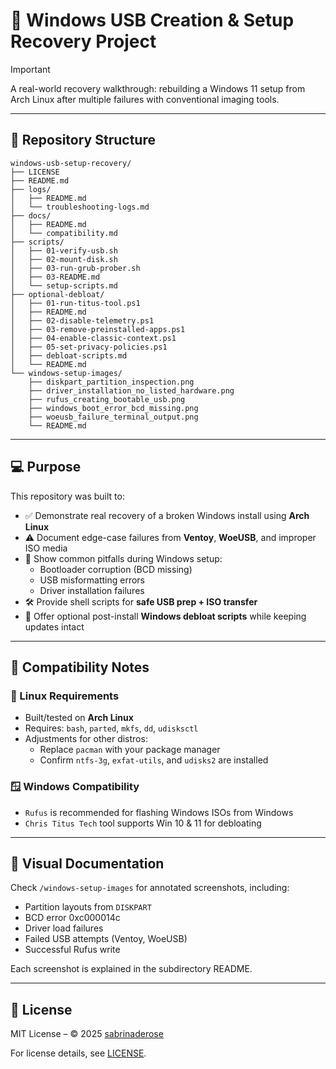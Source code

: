# 🧰 Windows USB Creation & Setup Recovery Project

> [!IMPORTANT]
> A real-world recovery walkthrough: rebuilding a Windows 11 setup from Arch Linux after multiple failures with conventional imaging tools.

---

## 📁 Repository Structure

```
windows-usb-setup-recovery/
├── LICENSE
├── README.md
├── logs/
│   ├── README.md
│   └── troubleshooting-logs.md
├── docs/
│   ├── README.md
│   └── compatibility.md
├── scripts/
│   ├── 01-verify-usb.sh
│   ├── 02-mount-disk.sh
│   ├── 03-run-grub-prober.sh
│   ├── 03-README.md
│   └── setup-scripts.md
├── optional-debloat/
│   ├── 01-run-titus-tool.ps1
│   ├── README.md
│   ├── 02-disable-telemetry.ps1
│   ├── 03-remove-preinstalled-apps.ps1
│   ├── 04-enable-classic-context.ps1
│   ├── 05-set-privacy-policies.ps1
│   ├── debloat-scripts.md
│   └── README.md
└── windows-setup-images/
    ├── diskpart_partition_inspection.png
    ├── driver_installation_no_listed_hardware.png
    ├── rufus_creating_bootable_usb.png
    ├── windows_boot_error_bcd_missing.png
    ├── woeusb_failure_terminal_output.png
    └── README.md
```

---

## 💻 Purpose

This repository was built to:

- ✅ Demonstrate real recovery of a broken Windows install using **Arch Linux**
- ⚠️ Document edge-case failures from **Ventoy**, **WoeUSB**, and improper ISO media
- 🧠 Show common pitfalls during Windows setup:
  - Bootloader corruption (BCD missing)
  - USB misformatting errors
  - Driver installation failures
- 🛠️ Provide shell scripts for **safe USB prep + ISO transfer**
- 🧼 Offer optional post-install **Windows debloat scripts** while keeping updates intact

---

## 🔧 Compatibility Notes

### 🐧 Linux Requirements

- Built/tested on **Arch Linux**
- Requires: `bash`, `parted`, `mkfs`, `dd`, `udisksctl`
- Adjustments for other distros:
  - Replace `pacman` with your package manager
  - Confirm `ntfs-3g`, `exfat-utils`, and `udisks2` are installed

### 🪟 Windows Compatibility

- `Rufus` is recommended for flashing Windows ISOs from Windows
- `Chris Titus Tech` tool supports Win 10 & 11 for debloating

---

## 📸 Visual Documentation

Check `/windows-setup-images` for annotated screenshots, including:

- Partition layouts from `DISKPART`
- BCD error 0xc000014c
- Driver load failures
- Failed USB attempts (Ventoy, WoeUSB)
- Successful Rufus write

Each screenshot is explained in the subdirectory README.

---

## 📜 License

MIT License – © 2025 [sabrinaderose](https://github.com/sabrinaderose)

For license details, see [LICENSE](./LICENSE).

